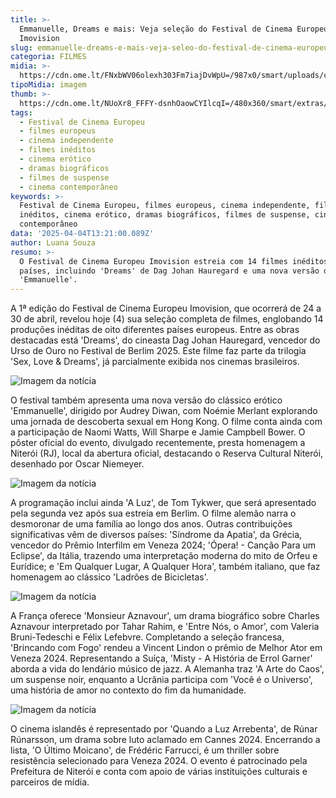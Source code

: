 ```yaml
---
title: >-
  Emmanuelle, Dreams e mais: Veja seleção do Festival de Cinema Europeu
  Imovision
slug: emmanuelle-dreams-e-mais-veja-seleo-do-festival-de-cinema-europeu-imovision
categoria: FILMES
midia: >-
  https://cdn.ome.lt/FNxbWV06olexh303Fm7iajDvWpU=/987x0/smart/uploads/conteudo/fotos/EMMANUELLE_J14_MIRADORMANSIONB_21.jpg
tipoMidia: imagem
thumb: >-
  https://cdn.ome.lt/NUoXr8_FFFY-dsnhOaowCYIlcqI=/480x360/smart/extras/conteudos/EMMANUELLE_J14_MIRADORMANSIONB_21.jpg
tags:
  - Festival de Cinema Europeu
  - filmes europeus
  - cinema independente
  - filmes inéditos
  - cinema erótico
  - dramas biográficos
  - filmes de suspense
  - cinema contemporâneo
keywords: >-
  Festival de Cinema Europeu, filmes europeus, cinema independente, filmes
  inéditos, cinema erótico, dramas biográficos, filmes de suspense, cinema
  contemporâneo
data: '2025-04-04T13:21:00.089Z'
author: Luana Souza
resumo: >-
  O Festival de Cinema Europeu Imovision estreia com 14 filmes inéditos de 8
  países, incluindo 'Dreams' de Dag Johan Hauregard e uma nova versão de
  'Emmanuelle'.
---
```


A 1ª edição do Festival de Cinema Europeu Imovision, que ocorrerá de 24 a 30 de abril, revelou hoje (4) sua seleção completa de filmes, englobando 14 produções inéditas de oito diferentes países europeus. Entre as obras destacadas está 'Dreams', do cineasta Dag Johan Hauregard, vencedor do Urso de Ouro no Festival de Berlim 2025. Este filme faz parte da trilogia 'Sex, Love & Dreams', já parcialmente exibida nos cinemas brasileiros.

![Imagem da notícia](https://cdn.ome.lt/sg8ZEKFbEQ4i04qYP2Gy6Dl5Ff4=/fit-in/837x500/smart/uploads/conteudo/fotos/poster_certo.png)

O festival também apresenta uma nova versão do clássico erótico 'Emmanuelle', dirigido por Audrey Diwan, com Noémie Merlant explorando uma jornada de descoberta sexual em Hong Kong. O filme conta ainda com a participação de Naomi Watts, Will Sharpe e Jamie Campbell Bower. O pôster oficial do evento, divulgado recentemente, presta homenagem a Niterói (RJ), local da abertura oficial, destacando o Reserva Cultural Niterói, desenhado por Oscar Niemeyer.

![Imagem da notícia](https://cdn.ome.lt/jNWdEBKGjSa9C6rr7gPGQG8_8vU=/fit-in/837x500/smart/uploads/conteudo/fotos/apatia_certo.jpg)

A programação inclui ainda 'A Luz', de Tom Tykwer, que será apresentado pela segunda vez após sua estreia em Berlim. O filme alemão narra o desmoronar de uma família ao longo dos anos. Outras contribuições significativas vêm de diversos países: 'Síndrome da Apatia', da Grécia, vencedor do Prêmio Interfilm em Veneza 2024; 'Ópera! - Canção Para um Eclipse', da Itália, trazendo uma interpretação moderna do mito de Orfeu e Eurídice; e 'Em Qualquer Lugar, A Qualquer Hora', também italiano, que faz homenagem ao clássico 'Ladrões de Bicicletas'.

![Imagem da notícia](https://cdn.ome.lt/yC0UI7IdgoTsQqzFa05c8xUwiu8=/fit-in/837x500/smart/uploads/conteudo/fotos/ANTOINE-AGOUDJIAN_2758.jpg)

A França oferece 'Monsieur Aznavour', um drama biográfico sobre Charles Aznavour interpretado por Tahar Rahim, e 'Entre Nós, o Amor', com Valeria Bruni-Tedeschi e Félix Lefebvre. Completando a seleção francesa, 'Brincando com Fogo' rendeu a Vincent Lindon o prêmio de Melhor Ator em Veneza 2024. Representando a Suíça, 'Misty - A História de Errol Garner' aborda a vida do lendário músico de jazz. A Alemanha traz 'A Arte do Caos', um suspense noir, enquanto a Ucrânia participa com 'Você é o Universo', uma história de amor no contexto do fim da humanidade.

![Imagem da notícia](https://cdn.ome.lt/mSJ-rj_AfJ1YaIFacNaw88vNWz4=/fit-in/837x500/smart/uploads/conteudo/fotos/ErrollGarner_Portrait_PastelGachotFilms.jpg)

O cinema islandês é representado por 'Quando a Luz Arrebenta', de Rúnar Rúnarsson, um drama sobre luto aclamado em Cannes 2024. Encerrando a lista, 'O Último Moicano', de Frédéric Farrucci, é um thriller sobre resistência selecionado para Veneza 2024. O evento é patrocinado pela Prefeitura de Niterói e conta com apoio de várias instituições culturais e parceiros de mídia.
